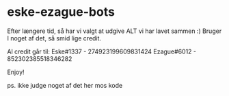 # eske-ezague-bots
Efter længere tid, så har vi valgt at udgive ALT vi har lavet sammen :) Bruger I noget af det, så smid lige credit.

Al credit går til:
Eske#1337 - 274923199609831424
Ezague#6012 - 852302385518346282

Enjoy!

ps. ikke judge noget af det her mos kode
